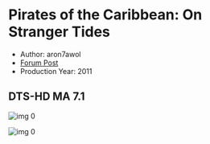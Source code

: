 # Pirates of the Caribbean: On Stranger Tides

* Author: aron7awol
* [Forum Post](https://www.avsforum.com/threads/bass-eq-for-filtered-movies.2995212/post-57018300)
* Production Year: 2011

## DTS-HD MA 7.1

![img 0](https://i.imgur.com/wTiOxrP.jpg)

![img 0](https://i.imgur.com/hwvORGP.jpg)

